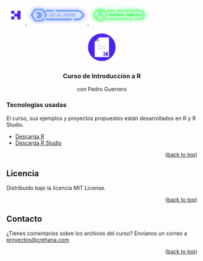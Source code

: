 <div id="top">
  <a href="https://www.crehana.com">
    <img src="images/logo.png" alt="Logo" width="50" height="50">
  </a>
  <a href="https://www.crehana.com">
    <img src="images/curso.png" alt="Logo" width="160" height="50">
  </a>
  <a href="https://www.linkedin.com/in/pedroguerreroas/">
    <img src="images/teacher.png" alt="Logo" width="160" height="50">
  </a>
</div>

<!-- PROJECT LOGO -->
<br />
<div align="center">
  <a href="https://github.com/crehana-studentxp/">
    <img src="images/project.png" alt="Logo" width="80" height="80">
  </a>

  <h3 align="center">Curso de Introducción a R</h3>
  <p align="center"> con Pedro Guerrero</h3> 
</div>

### Tecnologías usadas

El curso, sus ejemplos y proyectos propuestos están desarrollados en R y R Studio.
<ul>
  <li><a href="https://cran.r-project.org/"> Descarga R</li>
    <li><a href="https://www.rstudio.com/"> Descarga R Studio</li>
</ul>

<p align="right">(<a href="#top">back to top</a>)</p>


## Licencia

Distribuido bajo la licencia MIT License. 

<p align="right">(<a href="#top">back to top</a>)</p>

<!-- CONTACT -->
## Contacto

¿Tienes comentarios sobre los archivos del curso? Envíanos un correo a proyectos@crehana.com

<p align="right">(<a href="#top">back to top</a>)</p>
